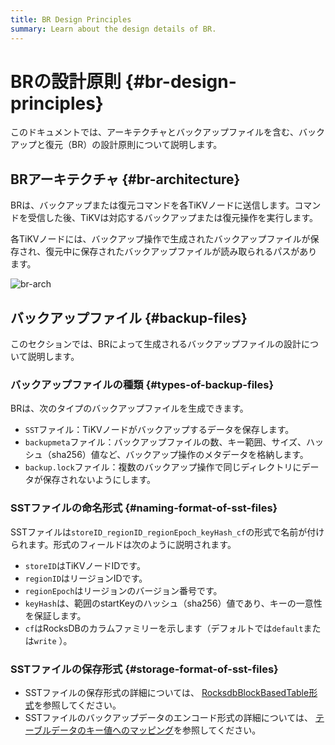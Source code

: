 ```yaml
---
title: BR Design Principles
summary: Learn about the design details of BR.
---
```


# BRの設計原則 {#br-design-principles}

このドキュメントでは、アーキテクチャとバックアップファイルを含む、バックアップと復元（BR）の設計原則について説明します。

## BRアーキテクチャ {#br-architecture}

BRは、バックアップまたは復元コマンドを各TiKVノードに送信します。コマンドを受信した後、TiKVは対応するバックアップまたは復元操作を実行します。

各TiKVノードには、バックアップ操作で生成されたバックアップファイルが保存され、復元中に保存されたバックアップファイルが読み取られるパスがあります。

![br-arch](https://download.pingcap.com/images/docs/br-arch.png)

## バックアップファイル {#backup-files}

このセクションでは、BRによって生成されるバックアップファイルの設計について説明します。

### バックアップファイルの種類 {#types-of-backup-files}

BRは、次のタイプのバックアップファイルを生成できます。

-   `SST`ファイル：TiKVノードがバックアップするデータを保存します。
-   `backupmeta`ファイル：バックアップファイルの数、キー範囲、サイズ、ハッシュ（sha256）値など、バックアップ操作のメタデータを格納します。
-   `backup.lock`ファイル：複数のバックアップ操作で同じディレクトリにデータが保存されないようにします。

### SSTファイルの命名形式 {#naming-format-of-sst-files}

SSTファイルは`storeID_regionID_regionEpoch_keyHash_cf`の形式で名前が付けられます。形式のフィールドは次のように説明されます。

-   `storeID`はTiKVノードIDです。
-   `regionID`はリージョンIDです。
-   `regionEpoch`はリージョンのバージョン番号です。
-   `keyHash`は、範囲のstartKeyのハッシュ（sha256）値であり、キーの一意性を保証します。
-   `cf`はRocksDBのカラムファミリーを示します（デフォルトでは`default`または`write` ）。

### SSTファイルの保存形式 {#storage-format-of-sst-files}

-   SSTファイルの保存形式の詳細については、 [RocksdbBlockBasedTable形式](https://github.com/facebook/rocksdb/wiki/Rocksdb-BlockBasedTable-Format)を参照してください。
-   SSTファイルのバックアップデータのエンコード形式の詳細については、 [テーブルデータのキー値へのマッピング](/tidb-computing.md#mapping-of-table-data-to-key-value)を参照してください。

